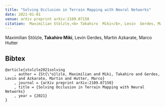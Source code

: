 ```yaml
---
title: "Solving Occlusion in Terrain Mapping with Neural Networks"
date: 2021-01-01
venue: arXiv preprint arXiv:2109.07150
citation:  Maximilian Stölzle,<b> Takahiro  Miki</b>, Levin  Gerdes, Martin  Azkarate, Marco Hutter
---
```

 Maximilian Stölzle,<b> Takahiro  Miki</b>, Levin  Gerdes, Martin  Azkarate, Marco Hutter
## Bibtex
```
@article{stolzle2021solving
    , author = {St{\"o}lzle, Maximilian and Miki, Takahiro and Gerdes, Levin and Azkarate, Martin and Hutter, Marco}
    , journal = {arXiv preprint arXiv:2109.07150}
    , title = {Solving Occlusion in Terrain Mapping with Neural Networks}
    , year = {2021}
}


```